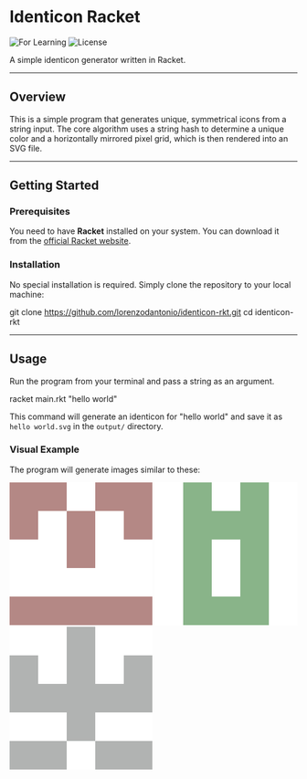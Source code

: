 # Identicon Racket

![For Learning](https://img.shields.io/badge/purpose-learning-blue)
![License](https://img.shields.io/badge/License-MIT-blue.svg)

A simple identicon generator written in Racket.

---

## Overview

This is a simple program that generates unique, symmetrical icons from a string input. The core algorithm uses a string hash to determine a unique color and a horizontally mirrored pixel grid, which is then rendered into an SVG file.

---

## Getting Started

### Prerequisites

You need to have **Racket** installed on your system. You can download it from the [official Racket website](https://racket-lang.org/).

### Installation

No special installation is required. Simply clone the repository to your local machine:

git clone https://github.com/lorenzodantonio/identicon-rkt.git
cd identicon-rkt

---

## Usage

Run the program from your terminal and pass a string as an argument.

racket main.rkt "hello world"

This command will generate an identicon for "hello world" and save it as `hello world.svg` in the `output/` directory.

### Visual Example
The program will generate images similar to these:

![foo](examples/qux.svg)
![eggs](examples/ellie.svg)
![spam](examples/foo.svg)
